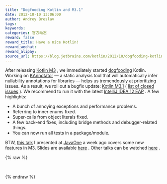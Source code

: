 ```yaml
---
title: "Dogfooding Kotlin and M3.1"
date: 2012-10-10 13:06:00
author: Andrey Breslav
tags:
keywords:
categories: 官方动态
reward: false
reward_title: Have a nice Kotlin!
reward_wechat:
reward_alipay:
source_url: https://blog.jetbrains.com/kotlin/2012/10/dogfooding-kotlin-and-m3-1/
---
```


After releasing  [Kotlin M3](http://blog.jetbrains.com/kotlin/2012/09/kotlin-m3-is-out/) , we immediately started  [dogfooding](http://en.wikipedia.org/wiki/Eating_your_own_dog_food)  Kotlin. Working on  [KAnnotator](https://github.com/abreslav/kannotator)  — a static analysis tool that will automatically infer nullability annotations for libraries — helps us tremendously at prioritizing issues. As a result, we roll out a bugfix update:  [Kotlin M3.1](http://plugins.intellij.net/plugin?pr=idea&pluginId=6954)  ( [list of closed issues](http://youtrack.jetbrains.com/issues/KT?q=resolved+date%3A+2012-09-12+..+2012-10-10) ). We recommend to run it with the latest  [IntelliJ IDEA 12 EAP](http://confluence.jetbrains.com/display/IDEADEV/IDEA+12+EAP) .
A few highlights:<span id="more-710"></span>

* A bunch of annoying exceptions and performance problems.
* Referring to inner enums fixed.
* Super-calls from object literals fixed.
* A few back-end fixes, including bridge methods and debugger-related things.
* You can now run all tests in a package/module.

BTW,  [this talk](http://blueskybd.vo.llnwd.net/o16/oracle/CON5934_mp4_5934_001.html)  I presented at  [JavaOne](https://oracleus.activeevents.com/connect/sessionDetail.ww?SESSION_ID=5934)  a week ago covers some new features in M3. Slides are available  [here](http://confluence.jetbrains.net/display/Kotlin/Talks+and+Publications) . Other talks can be watched  [here](http://confluence.jetbrains.net/display/Kotlin/Talks+and+Publications) .

{% raw %}
<p> </p>
{% endraw %}

